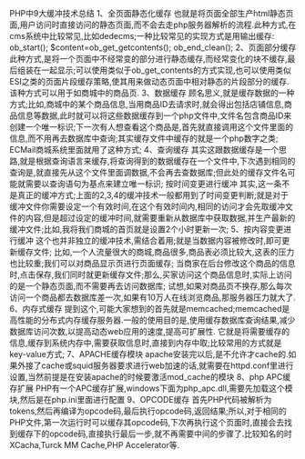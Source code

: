 PHP中9大缓冲技术总结
1、全页面静态化缓存
也就是将页面全部生产html静态页面,用户访问时直接访问的静态页面,而不会去走php服务器解析的流程.此种方式,在cms系统中比较常见,比如dedecms;一种比较常见的实现方式是用输出缓存:
ob_start();
$content=ob_get_getcontents();
ob_end_clean();
2、页面部分缓存
此种方式,是将一个页面中不经常变的部分进行静态缓存,而经常变化的块不缓存,最后组装在一起显示;可以使用类似于ob_get_contents的方式实现,也可以使用类似ESI之类的页面片段缓存策略,使其用来做动态页面中相对静态的片段部分的缓存.
该种方式可以用于如商城中的商品页.
3、数据缓存
顾名思义,就是缓存数据的一种方式;比如,商城中的某个商品信息,当用商品ID去请求时,就会得出包括店铺信息,商品信息等数据,此时就可以将这些数据缓存到一个php文件中,文件名包含商品ID来创建一个唯一标识;下一次有人想查看这个商品是,首先就直接调用这个文件里面的信息,而不用再去数据库中查询;其实缓存文件中缓存的就是一个php数字之类;
ECMail商城系统里面就用了这种方式;
4、查询缓存
其实这跟数据缓存是一个思路,就是根据查询语言来缓存,将查询得到的数据缓存在一个文件中,下次遇到相同的查询是,就直接先从这个文件里面调数据,不会再去查数据库;但此处的缓存文件名可能就需要以查询语句为基点来建立唯一标识;
按时间变更进行缓冲
其实,这一条不是真正的缓冲方式;上面的2,3,4的缓冲技术一般都用到了时间变更判断;就是对于缓冲文件你需要设定一个有效时间,在这个有效时间内,相同的访问才会先取缓冲文件的内容,但是超过设定的缓冲时间,就需要重新从数据库中获取数据,并生产最新的缓冲文件;比如,我将我们商城的首页就是设置2个小时更新一次;
5、按内容变更进行缓冲
这个也并非独立的缓冲技术,需结合着用;就是当数据内容被修改时,即可更新缓存文件;
比如,一个人流量很大的商城,商品很多,商品表必须比较大,这表的压力也比较重;我们可以对商品显示页进行页面缓存;
当商家在后台修改这个商品的信息时,点击保存,我们同时就更新缓存文件;那么,买家访问这个商品信息时,实际上访问的是一个静态页面,而不需要再去访问数据库;
试想,如果对商品页不换存,那么每次访问一个商品都去数据库差一次,如果有10万人在线浏览商品,那服务器压力就大了.
6、内存式缓存
提到这个,可能大家想到的首先就是memcached;memcached是高性能的分布式内存缓存服务器.一般的使用目的是,使用缓存数据库查询结果,减少数据库访问次数,以提高动态web应用的速度,提高可扩展性.
它就是将需要缓存的信息,缓存到系统内存中,需要获取信息时,直接到内存中取;比较常用的方式就是key-value方式;
7、APACHE缓存模块
apache安装完以后,是不允许才cache的.如果外接了cache或squid服务器要求进行web加速的话,就需要在httpd.conf里进行设置,当然前提是在安装apache的时候要激活mod_cache的模块
8、php APC缓存扩展
PHP有一个APC缓存扩展,windows下面为php_apc.dll,需要先加载这个模块,然后是在php.ini里面进行配置
9、OPCODE缓存
首先PHP代码被解析为tokens,然后再编译为opcode码,最后执行opcode码,返回结果;所以,对于相同的PHP文件,第一次运行时可以缓存其opcode码,下次再执行这个页面时,直接会去找到缓存下的opcode码,直接执行最后一步,就不再需要中间的步骤了.比较知名的时XCacha,Turck MM Cache,PHP Accelerator等.
